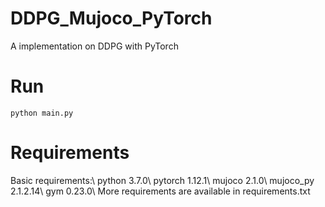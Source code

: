 # DDPG_Mujoco_PyTorch
A implementation on DDPG with PyTorch
# Run
```
python main.py
```
# Requirements
Basic requirements:\\
python 3.7.0\\
pytorch 1.12.1\\
mujoco 2.1.0\\
mujoco_py 2.1.2.14\\
gym 0.23.0\\
More requirements are available in requirements.txt
